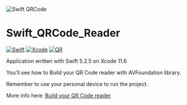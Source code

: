 ![Swift QRCode](https://user-images.githubusercontent.com/43349628/91866915-53d3b900-ec73-11ea-9e65-49f808ec70e5.png)
# Swift_QRCode_Reader
[![Swift](https://img.shields.io/badge/Swift-5.2.5-orange.svg)](https://swift.org)
[![Xcode](https://img.shields.io/badge/Xcode-11.6-blue.svg)](https://developer.apple.com/xcode)
[![QR](https://img.shields.io/static/v1?label=QR&message=Code&color=green)](https://en.wikipedia.org/wiki/QR_code)



Application written with Swift 5.2.5 on Xcode 11.6

You'll see how to Build your QR Code reader with AVFoundation library.


Remember to use your personal device to run the project.

More info here: [Build your QR Code reader](https://medium.com/@jkdory83/build-your-qr-code-reader-7b89ca401e9a)
